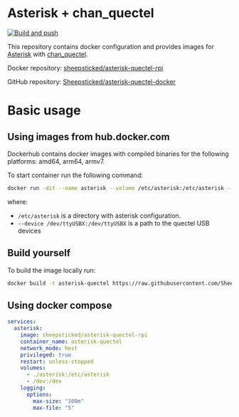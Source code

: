 # Asterisk + chan_quectel

[![Build and push](https://github.com/dec0dos/asterisk-quectel-docker/actions/workflows/build_and_push.yml/badge.svg)](https://github.com/dec0dos/asterisk-docker/actions/workflows/build_and_push.yml)

This repository contains docker configuration and provides images for [Asterisk](https://www.asterisk.org/) with [chan_quectel](https://github.com/IchthysMaranatha/asterisk-chan-quectel).

Docker repository: [sheepsticked/asterisk-quectel-rpi](https://hub.docker.com/r/sheepsticked/asterisk-quectel-rpi)

GitHub repository: [Sheepsticked/asterisk-quectel-docker](https://github.com/Sheepsticked/asterisk-quectel-docker)

# Basic usage

## Using images from hub.docker.com

Dockerhub contains docker images with compiled binaries for the following platforms: amd64, arm64, armv7.

To start container run the following command:

```sh
docker run -dit --name asterisk --volume /etc/asterisk:/etc/asterisk --network host --device /dev/ttyUSB0:/dev/ttyUSB0 --device /dev/ttyUSB1:/dev/ttyUSB1 --device /dev/ttyUSB2:/dev/ttyUSB2 --device /dev/ttyUSB3:/dev/ttyUSB3 --device /dev/ttyUSB4:/dev/ttyUSB4 --restart unless-stopped sheepsticked/asterisk-quectel-rpi
```

where:

- `/etc/asterisk` is a directory with asterisk configuration.
- `--device /dev/ttyUSBX:/dev/ttyUSBX` is a path to the quectel USB devices

## Build yourself

To build the image locally run:

```sh
docker build -t asterisk-quectel https://raw.githubusercontent.com/Sheepsticked/asterisk-quectel-docker/master/Dockerfile
```

## Using docker compose

```yaml
services:
  asterisk:
    image: sheepsticked/asterisk-quectel-rpi
    container_name: asterisk-quectel
    network_mode: host
    privileged: true
    restart: unless-stopped
    volumes:
      - ./asterisk:/etc/asterisk
      - /dev:/dev
    logging:
      options:
        max-size: "100m"
        max-file: "5"
```
